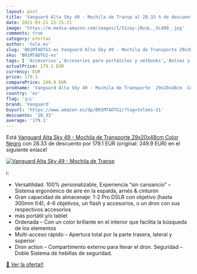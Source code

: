 ```yaml
---
layout: post
title: 'Vanguard Alta Sky 49 - Mochila de Transp al 28.33 % de descuento'
date: 2021-03-21 22:15:21
image: 'https://m.media-amazon.com/images/I/51zey-jNzaL._SL400_.jpg'
comments: true
category: ofertas
author: 'tole.es'
slug: 'B01MTADTG1-es Vanguard Alta Sky 49 - Mochila de Transporte 29x20x48cm...'
sku: 'B01MTADTG1-es'
tags: [ 'Accesorios','Accesorios para portátiles y netbooks','Bolsas y fundas para portátiles y netbooks','Informática','Mochilas para portátiles y netbooks','mochila','vanguard', ]
actualPrice: 179.1 EUR
currency: EUR
price: 179.1
comparePrice: 249.9 EUR
prodname: 'Vanguard Alta Sky 49 - Mochila de Transporte  29x20x48cm  Color Negro'
country: 'es'
flag: '🇪🇸'
brand: 'Vanguard'
buyurl: 'https://www.amazon.es/dp/B01MTADTG1/?tag=tolees-21'
descuento: '28.33'
average: '179.1'
---
```


Está [Vanguard Alta Sky 49 - Mochila de Transporte  29x20x48cm  Color Negro](https://www.amazon.es/dp/B01MTADTG1/?tag=tolees-21) con 28.33 de descuento por 179.1 EUR (original: 249.9 EUR) en el siguiente enlace!

[![Vanguard Alta Sky 49 - Mochila de Transp](https://m.media-amazon.com/images/I/51zey-jNzaL._SL400_.jpg)](https://www.amazon.es/dp/B01MTADTG1/?tag=tolees-21)

ℹ️:

- Versatilidad. 100% personalizable, Experiencia “sin cansancio” – Sistema ergonómico de aire en la espalda, arnés & cinturón
- Gran capacidad de almacenaje: 1-2 Pro DSLR con objetivo (hasta 300mm f/4), 4-6 objetivos, un flash y accesorios, o un dron con sus respectivos accesorios
- más portátil y/o tablet
- Ordenada – Con un color brillante en el interior que facilita la búsqueda de los elementos
- Multi-acceso rápido – Apertura total por la parte trasera, lateral y superior
- Dron action – Compartimento externo para llevar el dron. Seguridad – Doble Sistema de hebillas de seguridad.

[🛒 Ver la oferta!!](https://www.amazon.es/dp/B01MTADTG1/?tag=tolees-21)
